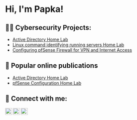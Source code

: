 <h1>Hi, I'm Papka!</h1>

<h2>👨‍💻 Cybersecurity Projects:</h2>

  - [Active Directory Home Lab](https://pepking.netlify.app/assets/html/active_directory_home_lab)
  - [Linux command identifying running servers Home Lab](https://pepking.netlify.app/assets/html/linuxserver)
  - [Configuring pfSense Firewall for VPN and Internet Access](https://pepking.netlify.app/assets/html/pfsense_configuration)

<h2>🔭 Popular online publications</h2>

- [Active Directory Home Lab](https://link.medium.com/IEmJdQBztFb )
- [pfSense Configuration Home Lab](https://link.medium.com/dmt9ftZLzFb)
<h2> 🤳 Connect with me:</h2>

[<img align="left" alt="PapkaPius | Twitter" width="22px" src="https://cdn.jsdelivr.net/npm/simple-icons@v3/icons/twitter.svg" />][twitter]
[<img align="left" alt="PapkaPius | LinkedIn" width="22px" src="https://cdn.jsdelivr.net/npm/simple-icons@v3/icons/linkedin.svg" />][linkedin]
[<img align="left" alt="PapkaPius | Facebook" width="22px" src="https://cdn.jsdelivr.net/npm/simple-icons@v3/icons/facebook.svg" />][facebook]

[twitter]: https://twitter.com/pepking5
[facebook]: https://www.facebook.com/pius.emmanuel.37625?mibextid=LQQJ4d/
[linkedin]: https://linkedin.com/in/emmanuel-pius-papka-355b66194

<!--
**pepking/pepking** is a ✨ _special_ ✨ repository because its `README.md` (this file) appears on your GitHub profile.

Here are some ideas to get you started:

- 🔭 I’m currently working on ...
- 🌱 I’m currently learning ...
- 👯 I’m looking to collaborate on ...
- 🤔 I’m looking for help with ...
- 💬 Ask me about ...
- 📫 How to reach me: ...
- 😄 Pronouns: ...
- ⚡ Fun fact: ...
-->
